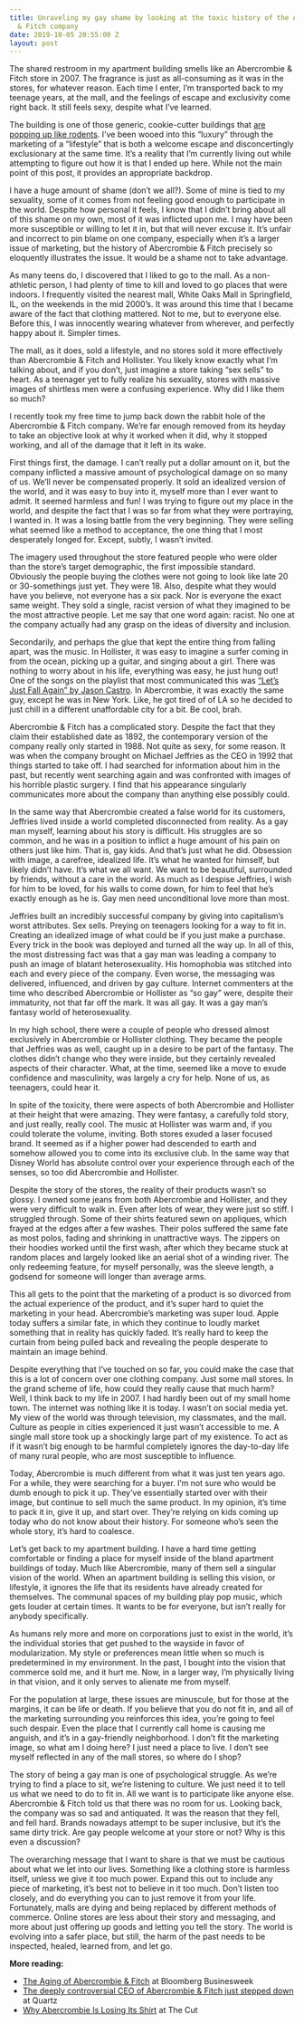 ```yaml
---
title: Unraveling my gay shame by looking at the toxic history of the Abercrombie
  & Fitch company
date: 2019-10-05 20:55:00 Z
layout: post
---
```


The shared restroom in my apartment building smells like an Abercrombie & Fitch store in 2007. The fragrance is just as all-consuming as it was in the stores, for whatever reason. Each time I enter, I’m transported back to my teenage years, at the mall, and the feelings of escape and exclusivity come right back. It still feels sexy, despite what I’ve learned.

The building is one of those generic, cookie-cutter buildings that [are popping up like rodents](https://www.curbed.com/2018/12/4/18125536/real-estate-modern-apartment-architecture). I’ve been wooed into this “luxury” through the marketing of a “lifestyle” that is both a welcome escape and disconcertingly exclusionary at the same time. It’s a reality that I’m currently living out while attempting to figure out how it is that I ended up here. While not the main point of this post, it provides an appropriate backdrop.

I have a huge amount of shame (don’t we all?). Some of mine is tied to my sexuality, some of it comes from not feeling good enough to participate in the world. Despite how personal it feels, I know that I didn’t bring about all of this shame on my own, most of it was inflicted upon me. I may have been more susceptible or willing to let it in, but that will never excuse it. It’s unfair and incorrect to pin blame on one company, especially when it’s a larger issue of marketing, but the history of Abercrombie & Fitch precisely so eloquently illustrates the issue. It would be a shame not to take advantage.

As many teens do, I discovered that I liked to go to the mall. As a non-athletic person, I had plenty of time to kill and loved to go places that were indoors. I frequently visited the nearest mall, White Oaks Mall in Springfield, IL, on the weekends in the mid 2000’s. It was around this time that I became aware of the fact that clothing mattered. Not to me, but to everyone else. Before this, I was innocently wearing whatever from wherever, and perfectly happy about it. Simpler times.

The mall, as it does, sold a lifestyle, and no stores sold it more effectively than Abercrombie & Fitch and Hollister. You likely know exactly what I’m talking about, and if you don’t, just imagine a store taking “sex sells” to heart. As a teenager yet to fully realize his sexuality, stores with massive images of shirtless men were a confusing experience. Why did I like them so much?

I recently took my free time to jump back down the rabbit hole of the Abercrombie & Fitch company. We’re far enough removed from its heyday to take an objective look at why it worked when it did, why it stopped working, and all of the damage that it left in its wake.

First things first, the damage. I can’t really put a dollar amount on it, but the company inflicted a massive amount of psychological damage on so many of us. We’ll never be compensated properly. It sold an idealized version of the world, and it was easy to buy into it, myself more than I ever want to admit. It seemed harmless and fun! I was trying to figure out my place in the world, and despite the fact that I was so far from what they were portraying, I wanted in. It was a losing battle from the very beginning. They were selling what seemed like a method to acceptance, the one thing that I most desperately longed for. Except, subtly, I wasn’t invited.

The imagery used throughout the store featured people who were older than the store’s target demographic, the first impossible standard. Obviously the people buying the clothes were not going to look like late 20 or 30-somethings just yet. They were 18. Also, despite what they would have you believe, not everyone has a six pack. Nor is everyone the exact same weight. They sold a single, racist version of what they imagined to be the most attractive people. Let me say that one word again: racist. No one at the company actually had any grasp on the ideas of diversity and inclusion.

Secondarily, and perhaps the glue that kept the entire thing from falling apart, was the music. In Hollister, it was easy to imagine a surfer coming in from the ocean, picking up a guitar, and singing about a girl. There was nothing to worry about in his life, everything was easy, he just hung out! One of the songs on the playlist that most communicated this was [“Let’s Just Fall Again” by Jason Castro](https://www.youtube.com/watch?v=LL_5wsG8PbI). In Abercrombie, it was exactly the same guy, except he was in New York. Like, he got tired of of LA so he decided to just chill in a different unaffordable city for a bit. Be cool, brah.

Abercrombie & Fitch has a complicated story. Despite the fact that they claim their established date as 1892, the contemporary version of the company really only started in 1988. Not quite as sexy, for some reason. It was when the company brought on Michael Jeffries as the CEO in 1992 that things started to take off. I had searched for information about him in the past, but recently went searching again and was confronted with images of his horrible plastic surgery. I find that his appearance singularly communicates more about the company than anything else possibly could.

In the same way that Abercrombie created a false world for its customers, Jeffries lived inside a world completed disconnected from reality. As a gay man myself, learning about his story is difficult. His struggles are so common, and he was in a position to inflict a huge amount of his pain on others just like him. That is, gay kids. And that’s just what he did. Obsession with image, a carefree, idealized life. It’s what he wanted for himself, but likely didn’t have. It’s what we all want. We want to be beautiful, surrounded by friends, without a care in the world. As much as I despise Jeffries, I wish for him to be loved, for his walls to come down, for him to feel that he’s exactly enough as he is. Gay men need unconditional love more than most.

Jeffries built an incredibly successful company by giving into capitalism’s worst attributes. Sex sells. Preying on teenagers looking for a way to fit in. Creating an idealized image of what could be if you just make a purchase. Every trick in the book was deployed and turned all the way up. In all of this, the most distressing fact was that a gay man was leading a company to push an image of blatant heterosexuality. His homophobia was stitched into each and every piece of the company. Even worse, the messaging was delivered, influenced, and driven by gay culture. Internet commenters at the time who described Abercrombie or Hollister as “so gay” were, despite their immaturity, not that far off the mark. It was all gay. It was a gay man’s fantasy world of heterosexuality.

In my high school, there were a couple of people who dressed almost exclusively in Abercrombie or Hollister clothing. They became the people that Jeffries was as well, caught up in a desire to be part of the fantasy. The clothes didn’t change who they were inside, but they certainly revealed aspects of their character. What, at the time, seemed like a move to exude confidence and masculinity, was largely a cry for help. None of us, as teenagers, could hear it.

In spite of the toxicity, there were aspects of both Abercrombie and Hollister at their height that were amazing. They were fantasy, a carefully told story, and just really, really cool. The music at Hollister was warm and, if you could tolerate the volume, inviting. Both stores exuded a laser focused brand. It seemed as if a higher power had descended to earth and somehow allowed you to come into its exclusive club. In the same way that Disney World has absolute control over your experience through each of the senses, so too did Abercrombie and Hollister.

Despite the story of the stores, the reality of their products wasn’t so glossy. I owned some jeans from both Abercrombie and Hollister, and they were very difficult to walk in. Even after lots of wear, they were just so stiff. I struggled through. Some of their shirts featured sewn on appliques, which frayed at the edges after a few washes. Their polos suffered the same fate as most polos, fading and shrinking in unattractive ways. The zippers on their hoodies worked until the first wash, after which they became stuck at random places and largely looked like an aerial shot of a winding river. The only redeeming feature, for myself personally, was the sleeve length, a godsend for someone will longer than average arms.

This all gets to the point that the marketing of a product is so divorced from the actual experience of the product, and it’s super hard to quiet the marketing in your head. Abercrombie’s marketing was super loud. Apple today suffers a similar fate, in which they continue to loudly market something that in reality has quickly faded. It’s really hard to keep the curtain from being pulled back and revealing the people desperate to maintain an image behind.

Despite everything that I’ve touched on so far, you could make the case that this is a lot of concern over one clothing company. Just some mall stores. In the grand scheme of life, how could they really cause that much harm? Well, I think back to my life in 2007. I had hardly been out of my small home town. The internet was nothing like it is today. I wasn’t on social media yet. My view of the world was through television, my classmates, and the mall. Culture as people in cities experienced it just wasn’t accessible to me. A single mall store took up a shockingly large part of my existence. To act as if it wasn’t big enough to be harmful completely ignores the day-to-day life of many rural people, who are most susceptible to influence.

Today, Abercrombie is much different from what it was just ten years ago. For a while, they were searching for a buyer. I’m not sure who would be dumb enough to pick it up. They’ve essentially started over with their image, but continue to sell much the same product. In my opinion, it’s time to pack it in, give it up, and start over. They’re relying on kids coming up today who do not know about their history. For someone who’s seen the whole story, it’s hard to coalesce.

Let’s get back to my apartment building. I have a hard time getting comfortable or finding a place for myself inside of the bland apartment buildings of today. Much like Abercrombie, many of them sell a singular vision of the world. When an apartment building is selling this vision, or lifestyle, it ignores the life that its residents have already created for themselves. The communal spaces of my building play pop music, which gets louder at certain times. It wants to be for everyone, but isn’t really for anybody specifically.

As humans rely more and more on corporations just to exist in the world, it’s the individual stories that get pushed to the wayside in favor of modularization. My style or preferences mean little when so much is predetermined in my environment. In the past, I bought into the vision that commerce sold me, and it hurt me. Now, in a larger way, I’m physically living in that vision, and it only serves to alienate me from myself.

For the population at large, these issues are minuscule, but for those at the margins, it can be life or death. If you believe that you do not fit in, and all of the marketing surrounding you reinforces this idea, you’re going to feel such despair. Even the place that I currently call home is causing me anguish, and it’s in a gay-friendly neighborhood. I don’t fit the marketing image, so what am I doing here? I just need a place to live. I don’t see myself reflected in any of the mall stores, so where do I shop?

The story of being a gay man is one of psychological struggle. As we’re trying to find a place to sit, we’re listening to culture. We just need it to tell us what we need to do to fit in. All we want is to participate like anyone else. Abercrombie & Fitch told us that there was no room for us. Looking back, the company was so sad and antiquated. It was the reason that they fell, and fell hard. Brands nowadays attempt to be super inclusive, but it’s the same dirty trick. Are gay people welcome at your store or not? Why is this even a discussion?

The overarching message that I want to share is that we must be cautious about what we let into our lives. Something like a clothing store is harmless itself, unless we give it too much power. Expand this out to include any piece of marketing, it’s best not to believe in it too much. Don’t listen too closely, and do everything you can to just remove it from your life. Fortunately, malls are dying and being replaced by different methods of commerce. Online stores are less about their story and messaging, and more about just offering up goods and letting you tell the story. The world is evolving into a safer place, but still, the harm of the past needs to be inspected, healed, learned from, and let go.

**More reading:**

- [The Aging of Abercrombie & Fitch](https://www.bloomberg.com/news/features/2015-01-22/the-aging-of-abercrombie-fitch-i58ltcqx) at Bloomberg Businesweek
- [The deeply controversial CEO of Abercrombie & Fitch just stepped down](https://qz.com/308989/the-deeply-controversial-ceo-of-abercrombie-fitch-just-stepped-down/) at Quartz
- [Why Abercrombie Is Losing Its Shirt](https://www.thecut.com/2014/02/why-abercrombie-is-losing-its-shirt.html) at The Cut